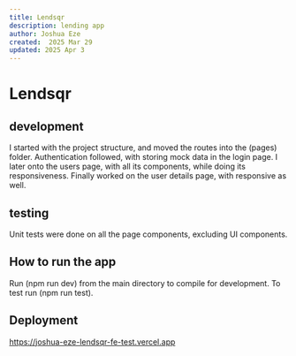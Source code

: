 ```yaml
---
title: Lendsqr
description: lending app
author: Joshua Eze
created:  2025 Mar 29
updated: 2025 Apr 3
---
```


Lendsqr
=========

## development
I started with the project structure, and moved the routes into the (pages) folder. Authentication followed, with storing mock data in the login page. I later onto the users page, with all its components, while doing its responsiveness. Finally worked on the user details page, with responsive as well.

## testing
Unit tests were done on all the page components, excluding UI components.

## How to run the app

Run (npm run dev) from the main directory to compile for development. To test run (npm run test). 

## Deployment
https://joshua-eze-lendsqr-fe-test.vercel.app





